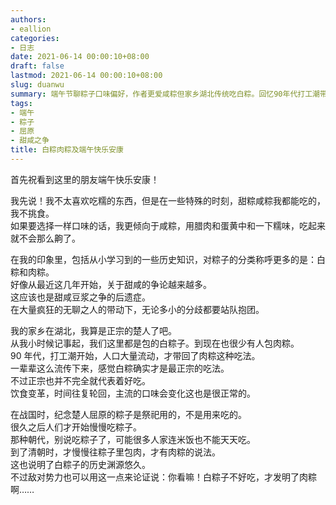 ```yaml
---
authors:
- eallion
categories:
- 日志
date: 2021-06-14 00:00:10+08:00
draft: false
lastmod: 2021-06-14 00:00:10+08:00
slug: duanwu
summary: 端午节聊粽子口味偏好，作者更爱咸粽但家乡湖北传统吃白粽。回忆90年代打工潮带来肉粽，认为白粽虽历史悠久但饮食变迁正常。从屈原祭祀用粽到清代出现肉粽，指出食物演变与历史条件相关，调侃甜咸党争像豆浆之争一样无谓。
tags:
- 端午
- 粽子
- 屈原
- 甜咸之争
title: 白粽肉粽及端午快乐安康
---
```


首先祝看到这里的朋友端午快乐安康！  

我先说！我不太喜欢吃糯的东西，但是在一些特殊的时刻，甜粽咸粽我都能吃的，我不挑食。  
如果要选择一样口味的话，我更倾向于咸粽，用腊肉和蛋黄中和一下糯味，吃起来就不会那么齁了。  

在我的印象里，包括从小学习到的一些历史知识，对粽子的分类称呼更多的是：白粽和肉粽。  
好像从最近这几年开始，关于甜咸的争论越来越多。  
这应该也是甜咸豆浆之争的后遗症。  
在大量疯狂的无聊之人的带动下，无论多小的分歧都要站队抱团。  

我的家乡在湖北，我算是正宗的楚人了吧。  
从我小时候记事起，我们这里都是包的白粽子。到现在也很少有人包肉粽。  
90 年代，打工潮开始，人口大量流动，才带回了肉粽这种吃法。  
一辈辈这么流传下来，感觉白粽确实才是最正宗的吃法。  
不过正宗也并不完全就代表着好吃。  
饮食变革，时间往复轮回，主流的口味会变化这也是很正常的。  

在战国时，纪念楚人屈原的粽子是祭祀用的，不是用来吃的。  
很久之后人们才开始慢慢吃粽子。  
那种朝代，别说吃粽子了，可能很多人家连米饭也不能天天吃。  
到了清朝时，才慢慢往粽子里包肉，才有肉粽的说法。  
这也说明了白粽子的历史渊源悠久。  
不过敌对势力也可以用这一点来论证说：你看嘛！白粽子不好吃，才发明了肉粽啊……